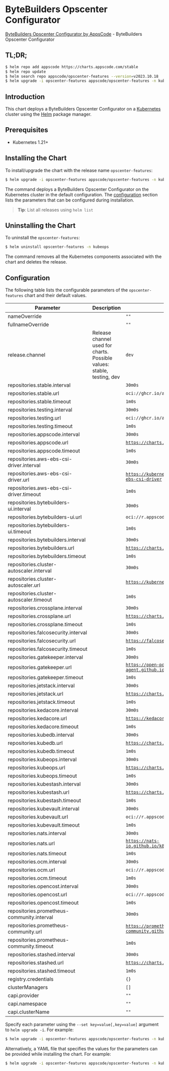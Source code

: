 # ByteBuilders Opscenter Configurator

[ByteBuilders Opscenter Configurator by AppsCode](https://github.com/bytebuilders/installer) - ByteBuilders Opscenter Configurator

## TL;DR;

```bash
$ helm repo add appscode https://charts.appscode.com/stable
$ helm repo update
$ helm search repo appscode/opscenter-features --version=v2023.10.18
$ helm upgrade -i opscenter-features appscode/opscenter-features -n kubeops --create-namespace --version=v2023.10.18
```

## Introduction

This chart deploys a ByteBuilders Opscenter Configurator on a [Kubernetes](http://kubernetes.io) cluster using the [Helm](https://helm.sh) package manager.

## Prerequisites

- Kubernetes 1.21+

## Installing the Chart

To install/upgrade the chart with the release name `opscenter-features`:

```bash
$ helm upgrade -i opscenter-features appscode/opscenter-features -n kubeops --create-namespace --version=v2023.10.18
```

The command deploys a ByteBuilders Opscenter Configurator on the Kubernetes cluster in the default configuration. The [configuration](#configuration) section lists the parameters that can be configured during installation.

> **Tip**: List all releases using `helm list`

## Uninstalling the Chart

To uninstall the `opscenter-features`:

```bash
$ helm uninstall opscenter-features -n kubeops
```

The command removes all the Kubernetes components associated with the chart and deletes the release.

## Configuration

The following table lists the configurable parameters of the `opscenter-features` chart and their default values.

|                 Parameter                  |                              Description                               |                              Default                               |
|--------------------------------------------|------------------------------------------------------------------------|--------------------------------------------------------------------|
| nameOverride                               |                                                                        | <code>""</code>                                                    |
| fullnameOverride                           |                                                                        | <code>""</code>                                                    |
| release.channel                            | Release channel used for charts. Possible values: stable, testing, dev | <code>dev</code>                                                   |
| repositories.stable.interval               |                                                                        | <code>30m0s</code>                                                 |
| repositories.stable.url                    |                                                                        | <code>oci://ghcr.io/appscode-charts/stable</code>                  |
| repositories.stable.timeout                |                                                                        | <code>1m0s</code>                                                  |
| repositories.testing.interval              |                                                                        | <code>30m0s</code>                                                 |
| repositories.testing.url                   |                                                                        | <code>oci://ghcr.io/appscode-charts/testing</code>                 |
| repositories.testing.timeout               |                                                                        | <code>1m0s</code>                                                  |
| repositories.appscode.interval             |                                                                        | <code>30m0s</code>                                                 |
| repositories.appscode.url                  |                                                                        | <code>https://charts.appscode.com/stable</code>                    |
| repositories.appscode.timeout              |                                                                        | <code>1m0s</code>                                                  |
| repositories.aws-ebs-csi-driver.interval   |                                                                        | <code>30m0s</code>                                                 |
| repositories.aws-ebs-csi-driver.url        |                                                                        | <code>https://kubernetes-sigs.github.io/aws-ebs-csi-driver</code>  |
| repositories.aws-ebs-csi-driver.timeout    |                                                                        | <code>1m0s</code>                                                  |
| repositories.bytebuilders-ui.interval      |                                                                        | <code>30m0s</code>                                                 |
| repositories.bytebuilders-ui.url           |                                                                        | <code>oci://r.appscode.com/charts</code>                           |
| repositories.bytebuilders-ui.timeout       |                                                                        | <code>1m0s</code>                                                  |
| repositories.bytebuilders.interval         |                                                                        | <code>30m0s</code>                                                 |
| repositories.bytebuilders.url              |                                                                        | <code>https://charts.appscode.com/stable</code>                    |
| repositories.bytebuilders.timeout          |                                                                        | <code>1m0s</code>                                                  |
| repositories.cluster-autoscaler.interval   |                                                                        | <code>30m0s</code>                                                 |
| repositories.cluster-autoscaler.url        |                                                                        | <code>https://kubernetes.github.io/autoscaler</code>               |
| repositories.cluster-autoscaler.timeout    |                                                                        | <code>1m0s</code>                                                  |
| repositories.crossplane.interval           |                                                                        | <code>30m0s</code>                                                 |
| repositories.crossplane.url                |                                                                        | <code>https://charts.crossplane.io/stable</code>                   |
| repositories.crossplane.timeout            |                                                                        | <code>1m0s</code>                                                  |
| repositories.falcosecurity.interval        |                                                                        | <code>30m0s</code>                                                 |
| repositories.falcosecurity.url             |                                                                        | <code>https://falcosecurity.github.io/charts</code>                |
| repositories.falcosecurity.timeout         |                                                                        | <code>1m0s</code>                                                  |
| repositories.gatekeeper.interval           |                                                                        | <code>30m0s</code>                                                 |
| repositories.gatekeeper.url                |                                                                        | <code>https://open-policy-agent.github.io/gatekeeper/charts</code> |
| repositories.gatekeeper.timeout            |                                                                        | <code>1m0s</code>                                                  |
| repositories.jetstack.interval             |                                                                        | <code>30m0s</code>                                                 |
| repositories.jetstack.url                  |                                                                        | <code>https://charts.jetstack.io</code>                            |
| repositories.jetstack.timeout              |                                                                        | <code>1m0s</code>                                                  |
| repositories.kedacore.interval             |                                                                        | <code>30m0s</code>                                                 |
| repositories.kedacore.url                  |                                                                        | <code>https://kedacore.github.io/charts</code>                     |
| repositories.kedacore.timeout              |                                                                        | <code>1m0s</code>                                                  |
| repositories.kubedb.interval               |                                                                        | <code>30m0s</code>                                                 |
| repositories.kubedb.url                    |                                                                        | <code>https://charts.appscode.com/stable</code>                    |
| repositories.kubedb.timeout                |                                                                        | <code>1m0s</code>                                                  |
| repositories.kubeops.interval              |                                                                        | <code>30m0s</code>                                                 |
| repositories.kubeops.url                   |                                                                        | <code>https://charts.appscode.com/stable</code>                    |
| repositories.kubeops.timeout               |                                                                        | <code>1m0s</code>                                                  |
| repositories.kubestash.interval            |                                                                        | <code>30m0s</code>                                                 |
| repositories.kubestash.url                 |                                                                        | <code>https://charts.appscode.com/stable</code>                    |
| repositories.kubestash.timeout             |                                                                        | <code>1m0s</code>                                                  |
| repositories.kubevault.interval            |                                                                        | <code>30m0s</code>                                                 |
| repositories.kubevault.url                 |                                                                        | <code>oci://r.appscode.com/charts</code>                           |
| repositories.kubevault.timeout             |                                                                        | <code>1m0s</code>                                                  |
| repositories.nats.interval                 |                                                                        | <code>30m0s</code>                                                 |
| repositories.nats.url                      |                                                                        | <code>https://nats-io.github.io/k8s/helm/charts/</code>            |
| repositories.nats.timeout                  |                                                                        | <code>1m0s</code>                                                  |
| repositories.ocm.interval                  |                                                                        | <code>30m0s</code>                                                 |
| repositories.ocm.url                       |                                                                        | <code>oci://r.appscode.com/charts</code>                           |
| repositories.ocm.timeout                   |                                                                        | <code>1m0s</code>                                                  |
| repositories.opencost.interval             |                                                                        | <code>30m0s</code>                                                 |
| repositories.opencost.url                  |                                                                        | <code>oci://r.appscode.com/charts</code>                           |
| repositories.opencost.timeout              |                                                                        | <code>1m0s</code>                                                  |
| repositories.prometheus-community.interval |                                                                        | <code>30m0s</code>                                                 |
| repositories.prometheus-community.url      |                                                                        | <code>https://prometheus-community.github.io/helm-charts</code>    |
| repositories.prometheus-community.timeout  |                                                                        | <code>1m0s</code>                                                  |
| repositories.stashed.interval              |                                                                        | <code>30m0s</code>                                                 |
| repositories.stashed.url                   |                                                                        | <code>https://charts.appscode.com/stable</code>                    |
| repositories.stashed.timeout               |                                                                        | <code>1m0s</code>                                                  |
| registry.credentials                       |                                                                        | <code>{}</code>                                                    |
| clusterManagers                            |                                                                        | <code>[]</code>                                                    |
| capi.provider                              |                                                                        | <code>""</code>                                                    |
| capi.namespace                             |                                                                        | <code>""</code>                                                    |
| capi.clusterName                           |                                                                        | <code>""</code>                                                    |


Specify each parameter using the `--set key=value[,key=value]` argument to `helm upgrade -i`. For example:

```bash
$ helm upgrade -i opscenter-features appscode/opscenter-features -n kubeops --create-namespace --version=v2023.10.18 --set release.channel=dev
```

Alternatively, a YAML file that specifies the values for the parameters can be provided while
installing the chart. For example:

```bash
$ helm upgrade -i opscenter-features appscode/opscenter-features -n kubeops --create-namespace --version=v2023.10.18 --values values.yaml
```
